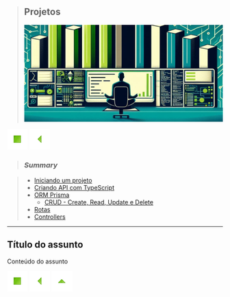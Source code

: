 > ## Projetos
>
> ![Docker](./images/project.png)

[![Início](../imges/control/11273_control_stop_icon.png?raw=true "Início")](../README.md#jsdevguide "Início")
[![Voltar](../imges/control/11269_control_left_icon.png "Voltar")](../README.md#summary "Voltar")

> ### *Summary*

> - [Iniciando um projeto](./IniciandoUmProjeto/README.md#iniciando-um-projeto)
> - [Criando API com TypeScript](#criando-api-com-typescript)
> - [ORM Prisma](#orm-prisma)
>    - [CRUD - Create, Read, Update e Delete](#crud---create-read-update-e-delete "CRUD - Create, Read, Update e Delete")
> - [Rotas](#rotas "Rotas")
> - [Controllers](#Controllers "Controllers")

----

## Título do assunto

Conteúdo do assunto

[![Início](../imges/control/11273_control_stop_icon.png?raw=true "Início")](../README.md#jsdevguide "Início")
[![Voltar](../imges/control/11269_control_left_icon.png "Voltar")](../README.md#summary "Voltar")
[![Subir](../imges/control/11280_control_up_icon.png "Subir")](#summary "Subir")


